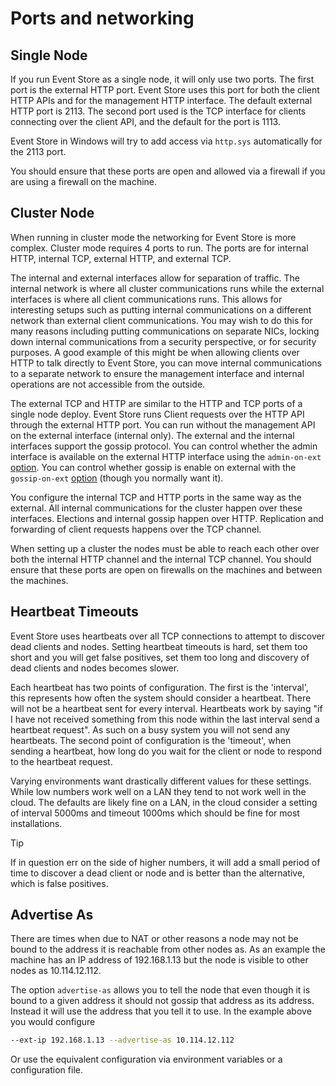 # Ports and networking

## Single Node

If you run Event Store as a single node, it will only use two ports. The first port is the external HTTP port. Event Store uses this port for both the client HTTP APIs and for the management HTTP interface. The default external HTTP port is 2113. The second port used is the TCP interface for clients connecting over the client API, and the default for the port is 1113.

Event Store in Windows will try to add access via `http.sys` automatically for the 2113 port.

You should ensure that these ports are open and allowed via a firewall if you are using a firewall on the machine.

## Cluster Node

When running in cluster mode the networking for Event Store is more complex. Cluster mode requires 4 ports to run. The ports are for internal HTTP, internal TCP, external HTTP, and external TCP.

The internal and external interfaces allow for separation of traffic. The internal network is where all cluster communications runs while the external interfaces is where all client communications runs. This allows for interesting setups such as putting internal communications on a different network than external client communications. You may wish to do this for many reasons including putting communications on separate NICs, locking down internal communications from a security perspective, or for security purposes. A good example of this might be when allowing clients over HTTP to talk directly to Event Store, you can move internal communications to a separate network to ensure the management interface and internal operations are not accessible from the outside.

The external TCP and HTTP are similar to the HTTP and TCP ports of a single node deploy. Event Store runs Client requests over the HTTP API through the external HTTP port. You can run without the management API on the external interface (internal only). The external and the internal interfaces support the gossip protocol. You can control whether the admin interface is available on the external HTTP interface using the `admin-on-ext` [option](~/server/command-line-arguments.md). You can control whether gossip is enable on external with the `gossip-on-ext` [option](~/server/command-line-arguments.md) (though you normally want it).

You configure the internal TCP and HTTP ports in the same way as the external. All internal communications for the cluster happen over these interfaces. Elections and internal gossip happen over HTTP. Replication and forwarding of client requests happens over the TCP channel.

When setting up a cluster the nodes must be able to reach each other over both the internal HTTP channel and the internal TCP channel. You should ensure that these ports are open on firewalls on the machines and between the machines.

## Heartbeat Timeouts

Event Store uses heartbeats over all TCP connections to attempt to discover dead clients and nodes. Setting heartbeat timeouts is hard, set them too short and you will get false positives, set them too long and discovery of dead clients and nodes becomes slower.

Each heartbeat has two points of configuration. The first is the 'interval', this represents how often the system should consider a heartbeat. There will not be a heartbeat sent for every interval. Heartbeats work by saying "if I have not received something from this node within the last interval send a heartbeat request". As such on a busy system you will not send any heartbeats. The second point of configuration is the 'timeout', when sending a heartbeat, how long do you wait for the client or node to respond to the heartbeat request.

Varying environments want drastically different values for these settings. While low numbers work well on a LAN they tend to not work well in the cloud. The defaults are likely fine on a LAN, in the cloud consider a setting of interval 5000ms and timeout 1000ms which should be fine for most installations.

> [!TIP]
> If in question err on the side of higher numbers, it will add a small period of time to discover a dead client or node and is better than the alternative, which is false positives.

## Advertise As

There are times when due to NAT or other reasons a node may not be bound to the address it is reachable from other nodes as. As an example the machine has an IP address of 192.168.1.13 but the node is visible to other nodes as 10.114.12.112.

The option `advertise-as` allows you to tell the node that even though it is bound to a given address it should not gossip that address as its address. Instead it will use the address that you tell it to use. In the example above you would configure

```bash
--ext-ip 192.168.1.13 --advertise-as 10.114.12.112
```

Or use the equivalent configuration via environment variables or a configuration file.
